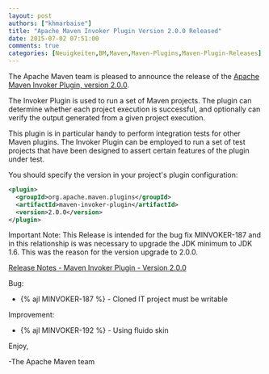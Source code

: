 ```yaml
---
layout: post
authors: ["khmarbaise"]
title: "Apache Maven Invoker Plugin Version 2.0.0 Released"
date: 2015-07-02 07:51:00
comments: true
categories: [Neuigkeiten,BM,Maven,Maven-Plugins,Maven-Plugin-Releases]
---
```

The Apache Maven team is pleased to announce the release of the 
[Apache Maven Invoker Plugin, version 2.0.0](https://maven.apache.org/plugins/maven-invoker-plugin/).

The Invoker Plugin is used to run a set of Maven projects. The plugin can
determine whether each project execution is successful, and optionally can
verify the output generated from a given project execution.

This plugin is in particular handy to perform integration tests for other Maven
plugins. The Invoker Plugin can be employed to run a set of test projects that
have been designed to assert certain features of the plugin under test.

You should specify the version in your project's plugin configuration:

``` xml
<plugin>
  <groupId>org.apache.maven.plugins</groupId>
  <artifactId>maven-invoker-plugin</artifactId>
  <version>2.0.0</version>
</plugin>
```

Important Note:
This Release is intended for the bug fix MINVOKER-187 and in this relationship
is was necessary to upgrade the JDK minimum to JDK 1.6. This was the reason for
the version upgrade to 2.0.0.

<!-- more -->

[Release Notes - Maven Invoker Plugin - Version 2.0.0](https://issues.apache.org/jira/secure/ReleaseNote.jspa?projectId=12317525&version=12332831)

Bug:

 * {% ajl MINVOKER-187 %} - Cloned IT project must be writable

Improvement:

 * {% ajl MINVOKER-192 %} - Using fluido skin

Enjoy,

-The Apache Maven team
